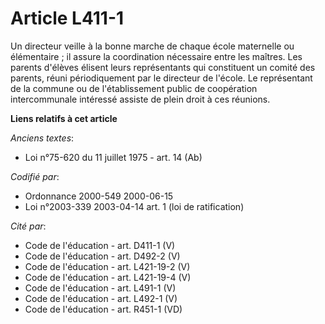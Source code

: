 # Article L411-1

Un directeur veille à la bonne marche de chaque école maternelle ou élémentaire ; il assure la coordination nécessaire entre
les maîtres. Les parents d'élèves élisent leurs représentants qui constituent un comité des parents, réuni périodiquement par
le directeur de l'école. Le représentant de la commune ou de l'établissement public de coopération intercommunale intéressé
assiste de plein droit à ces réunions.

**Liens relatifs à cet article**

_Anciens textes_:

  - Loi n°75-620 du 11 juillet 1975 - art. 14 (Ab)

_Codifié par_:

  - Ordonnance 2000-549 2000-06-15
  - Loi n°2003-339 2003-04-14 art. 1 (loi de ratification)

_Cité par_:

  - Code de l'éducation - art. D411-1 (V)
  - Code de l'éducation - art. D492-2 (V)
  - Code de l'éducation - art. L421-19-2 (V)
  - Code de l'éducation - art. L421-19-4 (V)
  - Code de l'éducation - art. L491-1 (V)
  - Code de l'éducation - art. L492-1 (V)
  - Code de l'éducation - art. R451-1 (VD)

